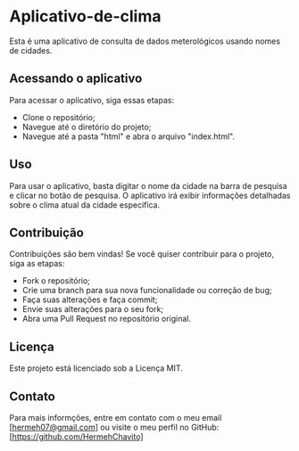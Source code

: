 # Aplicativo-de-clima
Esta é uma aplicativo de consulta de dados meterológicos usando nomes de cidades.

## Acessando o aplicativo
Para acessar o aplicativo, siga essas etapas:
- Clone o repositório;
- Navegue até o diretório do projeto;
- Navegue até a pasta "html" e abra o arquivo "index.html".

## Uso
Para usar o aplicativo, basta digitar o nome da cidade na barra de pesquisa e clicar no botão de pesquisa. O aplicativo irá exibir informações detalhadas sobre o clima atual da cidade especifica.

## Contribuição
Contribuições são bem vindas! Se você quiser contribuir para o projeto, siga as etapas:
- Fork o repositório;
- Crie uma branch para sua nova funcionalidade ou correção de bug;
- Faça suas alterações e faça commit;
- Envie suas alterações para o seu fork;
- Abra uma Pull Request no repositório original.

## Licença
Este projeto está licenciado sob a Licença MIT.

## Contato
Para mais informções, entre em contato com o meu email [hermeh07@gmail.com] ou visite o meu perfil no GitHub: [https://github.com/HermehChavito]
